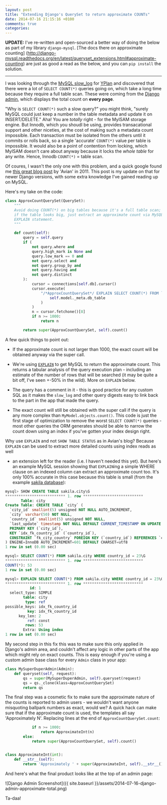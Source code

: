```yaml
---
layout: post
title: "Extending Django's QuerySet to return approximate COUNTs"
date: 2014-07-16 21:15:16 +0100
comments: true
categories:
---
```


**UPDATE:** I've re-written and open-sourced a better way of doing the below as
part of my library `django-mysql`.
[The docs there on approximate counting]
(http://django-mysql.readthedocs.org/en/latest/queryset_extensions.html#approximate-counting)
are just as good a read as the below, and you can `pip install` the
solution.

---

I was looking through the
[MySQL slow_log](http://dev.mysql.com/doc/refman/5.5/en/slow-query-log.html)
for [YPlan](http://yplanapp.com) and discovered that there were a lot of
`SELECT COUNT(*)` queries going on, which take a long time because they require
a full table scan. These were coming from the
[Django admin](https://docs.djangoproject.com/en/1.6/ref/contrib/admin/), which
displays the total count on **every page**.


"Why is `SELECT COUNT(*)` such a slow query?" you might think, "surely MySQL
could just keep a number in the table metadata and update it on INSERT/DELETE."
Aha! You are *totally* right - for the MyISAM storage engine. But Innodb, which
you shoudl be using, provides transacational support and other niceties, at the
cost of making such a metadata count impossible. Each transaction must be
isolated from the others until it commits or rolls back, so a single 'accurate'
`COUNT(*)` value per table is impossible. It would also be a point of
contention from locking, which MyISAM doesn't care about anyway because it
locks the *whole table* for any write. Hence, Innodb `COUNT(*)` = table scan.


Of coures, I wasn't the only one with this problem, and a quick google found me
[this great blog post](http://www.tablix.org/~avian/blog/archives/2011/07/django_admin_with_large_tables/)
by 'Avian' in 2011. This post is my update on that for newer Django versions,
with some extra knowledge I've gained reading up on MySQL.


Here's my take on the code:


```python
class ApproxCountQuerySet(QuerySet):
    """
    Avoid doing COUNT(*) on big tables because it's a full table scan; instead,
    if the table looks big, just extract an approximate count via MySQL's
    EXPLAIN statement.
    """

    def count(self):
        query = self.query
        if (
            not query.where and
            query.high_mark is None and
            query.low_mark == 0 and
            not query.select and
            not query.group_by and
            not query.having and
            not query.distinct
        ):
            cursor = connections[self.db].cursor()
            cursor.execute(
                "/*ApproxCountQuerySet*/ EXPLAIN SELECT COUNT(*) FROM `{}`".format(
                    self.model._meta.db_table
                )
            )
            n = cursor.fetchone()[8]
            if n >= 1000:
                return n

        return super(ApproxCountQuerySet, self).count()
```


A few quick things to point out:


* If the approximate count is not larger than 1000, the exact count will be
  obtained anyway via the super call.

* We're using [`EXPLAIN`](http://dev.mysql.com/doc/refman/5.5/en/explain.html)
  to get MySQL to return the approximate count. This returns a tabular analysis
  of the query execution plan - including an estimate of the number of rows
  that will be searched (it may be quite a bit off, I've seen +-50% in the
  wild). More on `EXPLAIN` below.

* The query has a comment in it - this is good practice for any custom SQL as
  it makes the `slow_log` and other query digests easy to link back to the part
  in the app that made the query.

* The exact count will still be obtained with the super call if the query is
  any more complex than `MyModel.objects.count()`. This code is just the first
  stage of optimization to remove the worst `SELECT COUNT(*)` queries - most
  other queries the ORM generates should be able to narrow the count down using
  an index if you've gotten your index design right.


Why use `EXPLAIN` and not `SHOW TABLE STATUS` as in Avian's blog? Because
`EXPLAIN` can be used to extract more detailed counts using index reads as well
- an extension left for the reader (i.e. I haven't needed this yet). But here's
an example MySQL session showing that `EXPLAIN`ing a simple WHERE clause on an
indexed column can extract an approximate count too. It's only 100% accurate in
this case because this table is small (from the example
[sakila database](http://dev.mysql.com/doc/sakila/en/)):

```sql
mysql> SHOW CREATE TABLE sakila.city\G
*************************** 1. row ***************************
       Table: city
Create Table: CREATE TABLE `city` (
  `city_id` smallint(5) unsigned NOT NULL AUTO_INCREMENT,
  `city` varchar(50) NOT NULL,
  `country_id` smallint(5) unsigned NOT NULL,
  `last_update` timestamp NOT NULL DEFAULT CURRENT_TIMESTAMP ON UPDATE CURRENT_TIMESTAMP,
  PRIMARY KEY (`city_id`),
  KEY `idx_fk_country_id` (`country_id`),
  CONSTRAINT `fk_city_country` FOREIGN KEY (`country_id`) REFERENCES `country` (`country_id`) ON UPDATE CASCADE
) ENGINE=InnoDB AUTO_INCREMENT=601 DEFAULT CHARSET=utf8
1 row in set (0.00 sec)

mysql> SELECT COUNT(*) FROM sakila.city WHERE country_id = 23\G
*************************** 1. row ***************************
COUNT(*): 53
1 row in set (0.00 sec)

mysql> EXPLAIN SELECT COUNT(*) FROM sakila.city WHERE country_id = 23\G
*************************** 1. row ***************************
           id: 1
  select_type: SIMPLE
        table: city
         type: ref
possible_keys: idx_fk_country_id
          key: idx_fk_country_id
      key_len: 2
          ref: const
         rows: 53
        Extra: Using index
1 row in set (0.00 sec)
```


My second step in this fix this was to make sure this only applied in Django's
admin area, and couldn't affect any logic in other parts of the app which might
rely on exact counts. This is easy enough if you're using a custom admin base
class for every `Admin` class in your app:


```python
class MySuperDuperAdmin(Admin):
    def queryset(self, request):
        qs = super(MySuperDuperAdmin, self).queryset(request)
        qs = qs._clone(klass=ApproxCountQuerySet)
        return qs
```


The final step was a cosmetic fix to make sure the approximate nature of the
counts is reported to admin users - we wouldn't want anyone misquoting ballpark
numbers as exact, would we? A quick hack can make sure that if the approximate
count is used, the templates all say 'Approximately N'. Replacing lines at the
end of `ApproxCountQuerySet.count`:

```python
            if n >= 1000:
                return ApproximateInt(n)
        else:
            return super(ApproxCountQuerySet, self).count()


class ApproximateInt(int):
    def __str__(self):
        return 'Approximately ' + super(ApproximateInt, self).__str__()
```

And here's what the final product looks like at the top of an admin page:

![Django Admin Screenshot]({{ site.baseurl }}/assets/2014-07-16-django-admin-approximate-total.png)

Ta-daa!
